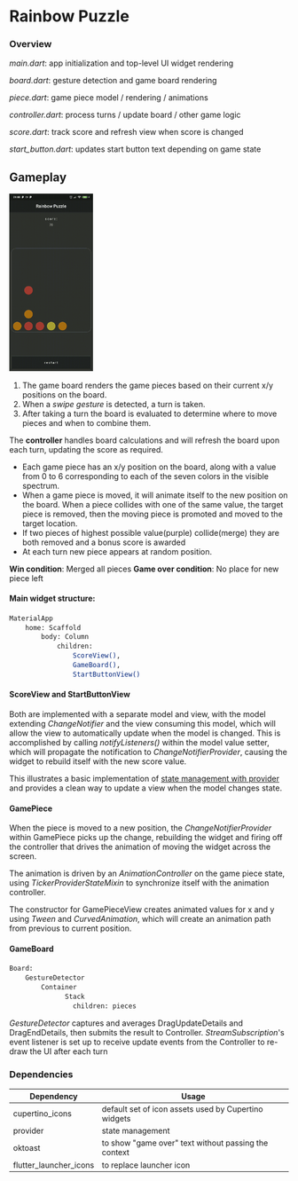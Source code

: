 # Rainbow Puzzle

### Overview

_main.dart_: app initialization and top-level UI widget rendering

_board.dart_: gesture detection and game board rendering

_piece.dart_: game piece model / rendering / animations

_controller.dart_: process turns / update board / other game logic

_score.dart_: track score and refresh view when score is changed

_start_button.dart_: updates start button text depending on game state

## Gameplay
<img src="https://github.com/einoorish/FlutterGames/blob/master/rainbow_puzzle/gameplay.gif" width="30%" height="30%">

1. The game board renders the game pieces based on their current x/y positions on the board.
2. When a *swipe gesture* is detected, a turn is taken.
3. After taking a turn the board is evaluated to determine where to move pieces and when to combine them.

The **controller** handles board calculations and will refresh the board upon each turn, updating the score as required.

- Each game piece has an x/y position on the board, along with a value from 0 to 6 corresponding to each of the seven colors in the visible spectrum.
- When a game piece is moved, it will animate itself to the new position on the board. When a piece collides with one of the same value, the target piece is removed, then the moving piece is promoted and moved to the target location.
- If two pieces of highest possible value(purple) collide(merge) they are both removed and a bonus score is awarded
- At each turn new piece appears at random position.

**Win condition**: Merged all pieces
**Game over condition**: No place for new piece left

#### Main widget structure:

```sh
MaterialApp
    home: Scaffold
        body: Column
            children:
                ScoreView(),
                GameBoard(),
                StartButtonView()
```

#### ScoreView and StartButtonView
Both are implemented with a separate model and view, with the model extending *ChangeNotifier* and the view consuming this model, which will allow the view to automatically update when the model is changed.
This is accomplished by calling *notifyListeners()* within the model value setter, which will propagate the notification to *ChangeNotifierProvider*, causing the widget to rebuild itself with the new score value.

This illustrates a basic implementation of [state management with provider][doc] and provides a clean way to update a view when the model changes state.

#### GamePiece
 When the piece is moved to a new position, the *ChangeNotifierProvider* within GamePiece picks up the change, rebuilding the widget and firing off the controller that drives the animation of moving the widget across the screen.

  The animation is driven by an *AnimationController* on the game piece state, using *TickerProviderStateMixin* to synchronize itself with the animation controller.

  The constructor for GamePieceView creates animated values for x and y using *Tween* and *CurvedAnimation*, which will create an animation path from previous to current position.

#### GameBoard

```sh
Board:
    GestureDetector
        Container
              Stack
                children: pieces
```

*GestureDetector* captures and averages DragUpdateDetails and DragEndDetails, then submits the result to Controller.
*StreamSubscription*'s event listener is set up to receive update events from the Controller to re-draw the UI after each turn

### Dependencies
| Dependency | Usage |
| ------ | ------ |
| cupertino_icons | default set of icon assets used by Cupertino widgets |
| provider | state management |
| oktoast | to show "game over" text without passing the context |
| flutter_launcher_icons | to replace launcher icon |


[//]: # (These are reference links used in the body of this note and get stripped out when the markdown processor does its job. There is no need to format nicely because it shouldn't be seen.)

   [doc]: <https://flutter.dev/docs/development/data-and-backend/state-mgmt/simple>
